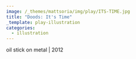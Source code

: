 ```yaml
---
image: /_themes/mattsoria/img/play/ITS-TIME.jpg
title: "Doods: It's Time"
_template: play-illustration
categories:
  - illustration
---
```

<p>
	oil stick on metal | 2012
</p>